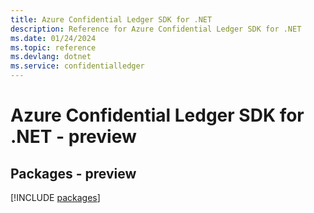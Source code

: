 ```yaml
---
title: Azure Confidential Ledger SDK for .NET
description: Reference for Azure Confidential Ledger SDK for .NET
ms.date: 01/24/2024
ms.topic: reference
ms.devlang: dotnet
ms.service: confidentialledger
---
```

# Azure Confidential Ledger SDK for .NET - preview
## Packages - preview
[!INCLUDE [packages](confidential-ledger-index.md)]